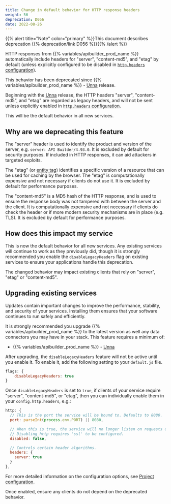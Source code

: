 ```yaml
---
title: Change in default behavior for HTTP response headers
weight: 56
deprecation: D056
date: 2022-08-26
---
```


{{% alert title="Note" color="primary" %}}This document describes deprecation {{% deprecation/link D056 %}}{{% /alert %}}

HTTP responses from {{% variables/apibuilder_prod_name %}} automatically include headers for "server", "content-md5", and "etag" by default (unless explicitly configured to be disabled in [`http.headers` configuration](/docs/developer_guide/project/configuration/project_configuration)).

This behavior has been deprecated since {{% variables/apibuilder_prod_name %}} - [Unna](/docs/release_notes/unna) release.

Beginning with the [Unna](/docs/release_notes/unna) release, the HTTP headers "server", "content-md5", and "etag" are regarded as legacy headers, and will not be sent unless explicitly enabled in [`http.headers` configuration](/docs/developer_guide/project/configuration/project_configuration).

This will be the default behavior in all new services.

## Why are we deprecating this feature

The "server" header is used to identify the product and version of the server, e.g. `server: API Builder/4.93.0`. It is excluded by default for security purposes. If included in HTTP responses, it can aid attackers in targeted exploits.

The "etag" (or [entity tag](https://developer.mozilla.org/en-US/docs/Web/HTTP/Headers/ETag)) identifies a specific version of a resource that can be used for caching by the browser. The "etag" is computationally expensive and not necessary if clients do not use it. It is excluded by default for performance purposes.

The "content-md5" is a MD5 hash of the HTTP response, and is used to ensure the response body was not tampered with between the server and the client. It is computationally expensive and not necessary if clients do check the header or if more modern security mechanisms are in place (e.g. TLS). It is excluded by default for performance purposes.

## How does this impact my service

This is now the default behavior for all new services. Any existing services will continue to work as they previously did, though it is strongly recommended you enable the `disableLegacyHeaders` flag on existing services to ensure your applications handle this deprecation.

The changed behavior may impact existing clients that rely on "server", "etag" or "content-md5".

## Upgrading existing services

Updates contain important changes to improve the performance, stability, and security of your services. Installing them ensures that your software continues to run safely and efficiently.

It is strongly recommended you upgrade {{% variables/apibuilder_prod_name %}} to the latest version as well any data connectors you may have in your stack. This feature requires a minimum of:

* {{% variables/apibuilder_prod_name %}} - [Unna](/docs/release_notes/unna)

After upgrading, the `disableLegacyHeaders` feature will not be active until you enable it. To enable it, add the following setting to your `default.js` file.

```javascript
flags: {
    disableLegacyHeaders: true
}
```

Once `disableLegacyHeaders` is set to `true`, if clients of your service require "server", "content-md5", or "etag", then you can individually enable them in your `config.http.headers`, e.g.:

```javascript
http: {
  // This is the port the service will be bound to. Defaults to 8080.
  port: parseInt(process.env.PORT) || 8080,

  // When this is true, the service will no longer listen on requests over http.
  // Disabling http requires 'ssl' to be configured.
  disabled: false,

  // Controls certain header algorithms.
  headers: {
    server: true
  }
},
```

For more detailed information on the configuration options, see [Project configuration](/docs/developer_guide/project/configuration/project_configuration/#http).

Once enabled, ensure any clients do not depend on the deprecated behavior.
